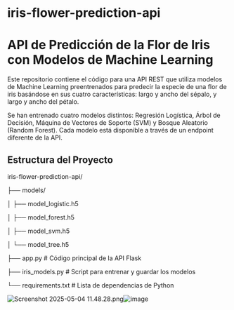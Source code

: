 # iris-flower-prediction-api

# API de Predicción de la Flor de Iris con Modelos de Machine Learning

Este repositorio contiene el código para una API REST que utiliza modelos de Machine Learning preentrenados para predecir la especie de una flor de iris basándose en sus cuatro características: largo y ancho del sépalo, y largo y ancho del pétalo.

Se han entrenado cuatro modelos distintos: Regresión Logística, Árbol de Decisión, Máquina de Vectores de Soporte (SVM) y Bosque Aleatorio (Random Forest). Cada modelo está disponible a través de un endpoint diferente de la API.

## Estructura del Proyecto
iris-flower-prediction-api/

├── models/

│   ├── model_logistic.h5

│   ├── model_forest.h5

│   ├── model_svm.h5

│   └── model_tree.h5

├── app.py          # Código principal de la API Flask

├── iris_models.py  # Script para entrenar y guardar los modelos

└── requirements.txt # Lista de dependencias de Python

<img src="blob:chrome-untrusted://media-app/cc818e29-8865-4427-ac8f-7941d206d7e2" alt="Screenshot 2025-05-04 11.48.28.png"/>![image](https://github.com/user-attachments/assets/e6953eb2-0a6e-43f0-9ff1-0fffcea5ace7)
